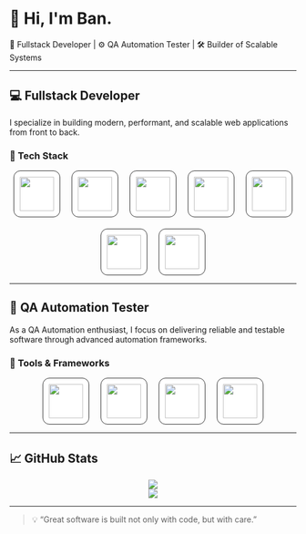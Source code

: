 # 👋 Hi, I'm Ban.

🎯 Fullstack Developer | ⚙️ QA Automation Tester | 🛠 Builder of Scalable Systems

---

## 💻 Fullstack Developer

I specialize in building modern, performant, and scalable web applications from front to back.

### 🚀 Tech Stack

<div align="center" style="display: flex; flex-wrap: wrap; gap: 20px; justify-content: center;">
  <img src="https://cdn.jsdelivr.net/gh/devicons/devicon/icons/nextjs/nextjs-line.svg" width="60" style="padding:10px; border-radius: 12px; background-color: #fff; border: 1px solid #333;" />
  <img src="https://cdn.jsdelivr.net/gh/devicons/devicon/icons/react/react-original.svg" width="60" style="padding:10px; border-radius: 12px; background-color: #fff; border: 1px solid #333;" />
  <img src="https://cdn.jsdelivr.net/gh/devicons/devicon/icons/typescript/typescript-original.svg" width="60" style="padding:10px; border-radius: 12px; background-color: #fff; border: 1px solid #333;" />
  <img src="https://cdn.jsdelivr.net/gh/devicons/devicon/icons/nodejs/nodejs-original.svg" width="60" style="padding:10px; border-radius: 12px; background-color: #fff; border: 1px solid #333;" />
  <img src="https://cdn.jsdelivr.net/gh/devicons/devicon/icons/ruby/ruby-original.svg" width="60" style="padding:10px; border-radius: 12px; background-color: #fff; border: 1px solid #333;" />
  <img src="https://cdn.jsdelivr.net/gh/devicons/devicon/icons/postgresql/postgresql-original.svg" width="60" style="padding:10px; border-radius: 12px; background-color: #fff; border: 1px solid #333;" />
  <img src="https://raw.githubusercontent.com/prisma/docs/main/src/images/logo.svg" width="60" style="padding:10px; border-radius: 12px; background-color: #fff; border: 1px solid #333;" />
</div>

---

## 🧪 QA Automation Tester

As a QA Automation enthusiast, I focus on delivering reliable and testable software through advanced automation frameworks.

### 🧰 Tools & Frameworks

<div align="center" style="display: flex; flex-wrap: wrap; gap: 20px; justify-content: center;">
  <img src="https://playwright.dev/img/playwright-logo.svg" width="60" style="padding:10px; border-radius: 12px; background-color: #fff; border: 1px solid #333;" />
  <img src="https://camo.githubusercontent.com/f58a5e8d4b988d37a6aa1f6a1bb5111cf6ec63b3ac6d95c13c1f4a1ad6c7878c/68747470733a2f2f7777772e6369706865726573732e696f2f696d672f636970726573732d6c6f676f2e706e67" width="60" style="padding:10px; border-radius: 12px; background-color: #fff; border: 1px solid #333;" />
  <img src="https://cdn.worldvectorlogo.com/logos/clickup.svg" width="60" style="padding:10px; border-radius: 12px; background-color: #fff; border: 1px solid #333;" />
  <img src="https://cdn.jsdelivr.net/gh/devicons/devicon/icons/jira/jira-original.svg" width="60" style="padding:10px; border-radius: 12px; background-color: #fff; border: 1px solid #333;" />
</div>

---

## 📈 GitHub Stats

<div align="center">
  <img src="https://github-readme-stats.vercel.app/api?username=ivanthoughts11&show_icons=true&theme=radical" />
  <br />
  <img src="https://github-readme-stats.vercel.app/api/top-langs/?username=ivanthoughts11&layout=compact&theme=radical" />
</div>

---

> 💡 “Great software is built not only with code, but with care.”
